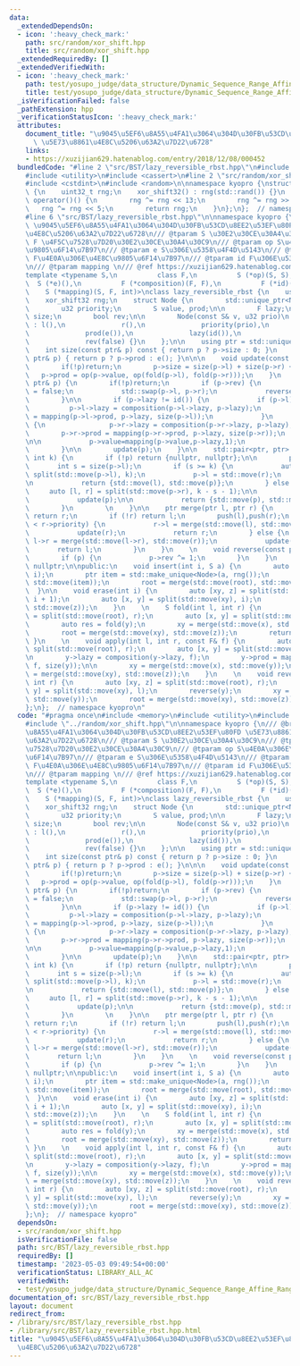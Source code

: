 ```yaml
---
data:
  _extendedDependsOn:
  - icon: ':heavy_check_mark:'
    path: src/random/xor_shift.hpp
    title: src/random/xor_shift.hpp
  _extendedRequiredBy: []
  _extendedVerifiedWith:
  - icon: ':heavy_check_mark:'
    path: test/yosupo_judge/data_structure/Dynamic_Sequence_Range_Affine_Range_Sum.test.cpp
    title: test/yosupo_judge/data_structure/Dynamic_Sequence_Range_Affine_Range_Sum.test.cpp
  _isVerificationFailed: false
  _pathExtension: hpp
  _verificationStatusIcon: ':heavy_check_mark:'
  attributes:
    document_title: "\u9045\u5EF6\u8A55\u4FA1\u3064\u304D\u30FB\u53CD\u8EE2\u53EF\u80FD\
      \ \u5E73\u8861\u4E8C\u5206\u63A2\u7D22\u6728"
    links:
    - https://xuzijian629.hatenablog.com/entry/2018/12/08/000452
  bundledCode: "#line 2 \"src/BST/lazy_reversible_rbst.hpp\"\n#include <memory>\n\
    #include <utility>\n#include <cassert>\n#line 2 \"src/random/xor_shift.hpp\"\n\
    #include <cstdint>\n#include <random>\n\nnamespace kyopro {\nstruct xor_shift32\
    \ {\n    uint32_t rng;\n    xor_shift32() : rng(std::rand()) {}\n    uint32_t\
    \ operator()() {\n        rng ^= rng << 13;\n        rng ^= rng >> 17;\n     \
    \   rng ^= rng << 5;\n        return rng;\n    }\n};\n};  // namespace kyopro\n\
    #line 6 \"src/BST/lazy_reversible_rbst.hpp\"\n\nnamespace kyopro {\n/// @brief\
    \ \u9045\u5EF6\u8A55\u4FA1\u3064\u304D\u30FB\u53CD\u8EE2\u53EF\u80FD \u5E73\u8861\
    \u4E8C\u5206\u63A2\u7D22\u6728\n/// @tparam S \u30E2\u30CE\u30A4\u30C9\n/// @tparam\
    \ F \u4F5C\u7528\u7D20\u30E2\u30CE\u30A4\u30C9\n/// @tparam op S\u4E0A\u306E\u4E8C\
    \u9805\u6F14\u7B97\n/// @tparam e S\u306E\u5358\u4F4D\u5143\n/// @tparam composition\
    \ F\u4E0A\u306E\u4E8C\u9805\u6F14\u7B97\n/// @tparam id F\u306E\u5358\u4F4D\u5143\
    \n/// @tparam mapping \n/// @ref https://xuzijian629.hatenablog.com/entry/2018/12/08/000452\n\
    template <typename S,\n          class F,\n          S (*op)(S, S),\n        \
    \  S (*e)(),\n          F (*composition)(F, F),\n          F (*id)(),\n      \
    \    S (*mapping)(S, F, int)>\nclass lazy_reversible_rbst {\n    using u32 = uint32_t;\n\
    \    xor_shift32 rng;\n    struct Node {\n        std::unique_ptr<Node> l, r;\n\
    \        u32 priority;\n        S value, prod;\n\n        F lazy;\n        int\
    \ size;\n        bool rev;\n\n        Node(const S& v, u32 prio)\n           \
    \ : l(),\n              r(),\n              priority(prio),\n              value(v),\n\
    \              prod(e()),\n              lazy(id()),\n              size(1),\n\
    \              rev(false) {}\n    };\n\n    using ptr = std::unique_ptr<Node>;\n\
    \    int size(const ptr& p) const { return p ? p->size : 0; }\n    S fold(const\
    \ ptr& p) { return p ? p->prod : e(); }\n\n\n    void update(const ptr& p) {\n\
    \        if(!p)return;\n        p->size = size(p->l) + size(p->r) + 1;\n     \
    \   p->prod = op(p->value, op(fold(p->l), fold(p->r)));\n    }\n    void push(const\
    \ ptr& p) {\n        if(!p)return;\n        if (p->rev) {\n            p->rev\
    \ = false;\n            std::swap(p->l, p->r);\n            reverse(p->l), reverse(p->r);\n\
    \        }\n\n        if (p->lazy != id()) {\n            if (p->l) {\n      \
    \          p->l->lazy = composition(p->l->lazy, p->lazy);\n                p->l->prod\
    \ = mapping(p->l->prod, p->lazy, size(p->l));\n            }\n            if (p->r)\
    \ {\n                p->r->lazy = composition(p->r->lazy, p->lazy);\n        \
    \        p->r->prod = mapping(p->r->prod, p->lazy, size(p->r));\n            }\n\
    \n\n            p->value=mapping(p->value,p->lazy,1);\n            p->lazy=id();\n\
    \        }\n\n        update(p);\n    }\n\n    std::pair<ptr, ptr> split(ptr p,\
    \ int k) {\n        if (!p) return {nullptr, nullptr};\n\n        push(p);\n \
    \       int s = size(p->l);\n        if (s >= k) {\n            auto [l, r] =\
    \ split(std::move(p->l), k);\n            p->l = std::move(r);\n            update(p);\n\
    \n            return {std::move(l), std::move(p)};\n        } else {\n       \
    \     auto [l, r] = split(std::move(p->r), k - s - 1);\n\n            p->r = std::move(l);\n\
    \            update(p);\n\n            return {std::move(p), std::move(r)};\n\
    \        }\n        \n    }\n\n    ptr merge(ptr l, ptr r) {\n        if (!l)\
    \ return r;\n        if (!r) return l;\n        push(l),push(r);\n        if (l->priority\
    \ < r->priority) {\n            r->l = merge(std::move(l), std::move(r->l));\n\
    \            update(r);\n            return r;\n        } else {\n           \
    \ l->r = merge(std::move(l->r), std::move(r));\n            update(l);\n     \
    \       return l;\n        }\n    }\n    \n    void reverse(const ptr& p) {\n\
    \        if (p) {\n            p->rev ^= 1;\n        }\n    }\n    ptr root =\
    \ nullptr;\n\npublic:\n    void insert(int i, S a) {\n        auto [l, r] = split(std::move(root),\
    \ i);\n        ptr item = std::make_unique<Node>(a, rng());\n        root = merge(std::move(l),\
    \ std::move(item));\n        root = merge(std::move(root), std::move(r));\n  \
    \  }\n\n    void erase(int i) {\n        auto [xy, z] = split(std::move(root),\
    \ i + 1);\n        auto [x, y] = split(std::move(xy), i);\n        root = merge(std::move(x),\
    \ std::move(z));\n    }\n    \n    S fold(int l, int r) {\n        auto [xy, z]\
    \ = split(std::move(root), r);\n        auto [x, y] = split(std::move(xy), l);\n\
    \        auto res = fold(y);\n        xy = merge(std::move(x), std::move(y));\n\
    \        root = merge(std::move(xy), std::move(z));\n        return res;\n   \
    \ }\n    \n    void apply(int l, int r, const F& f) {\n        auto [xy, z] =\
    \ split(std::move(root), r);\n        auto [x, y] = split(std::move(xy), l);\n\
    \n        y->lazy = composition(y->lazy, f);\n        y->prod = mapping(y->prod,\
    \ f, size(y));\n\n        xy = merge(std::move(x), std::move(y));\n        root\
    \ = merge(std::move(xy), std::move(z));\n    }\n    \n    void reverse(int l,\
    \ int r) {\n        auto [xy, z] = split(std::move(root), r);\n        auto [x,\
    \ y] = split(std::move(xy), l);\n        reverse(y);\n        xy = merge(std::move(x),\
    \ std::move(y));\n        root = merge(std::move(xy), std::move(z));\n    }\n\
    };\n};  // namespace kyopro\n"
  code: "#pragma once\n#include <memory>\n#include <utility>\n#include <cassert>\n\
    #include \"../random/xor_shift.hpp\"\n\nnamespace kyopro {\n/// @brief \u9045\u5EF6\
    \u8A55\u4FA1\u3064\u304D\u30FB\u53CD\u8EE2\u53EF\u80FD \u5E73\u8861\u4E8C\u5206\
    \u63A2\u7D22\u6728\n/// @tparam S \u30E2\u30CE\u30A4\u30C9\n/// @tparam F \u4F5C\
    \u7528\u7D20\u30E2\u30CE\u30A4\u30C9\n/// @tparam op S\u4E0A\u306E\u4E8C\u9805\
    \u6F14\u7B97\n/// @tparam e S\u306E\u5358\u4F4D\u5143\n/// @tparam composition\
    \ F\u4E0A\u306E\u4E8C\u9805\u6F14\u7B97\n/// @tparam id F\u306E\u5358\u4F4D\u5143\
    \n/// @tparam mapping \n/// @ref https://xuzijian629.hatenablog.com/entry/2018/12/08/000452\n\
    template <typename S,\n          class F,\n          S (*op)(S, S),\n        \
    \  S (*e)(),\n          F (*composition)(F, F),\n          F (*id)(),\n      \
    \    S (*mapping)(S, F, int)>\nclass lazy_reversible_rbst {\n    using u32 = uint32_t;\n\
    \    xor_shift32 rng;\n    struct Node {\n        std::unique_ptr<Node> l, r;\n\
    \        u32 priority;\n        S value, prod;\n\n        F lazy;\n        int\
    \ size;\n        bool rev;\n\n        Node(const S& v, u32 prio)\n           \
    \ : l(),\n              r(),\n              priority(prio),\n              value(v),\n\
    \              prod(e()),\n              lazy(id()),\n              size(1),\n\
    \              rev(false) {}\n    };\n\n    using ptr = std::unique_ptr<Node>;\n\
    \    int size(const ptr& p) const { return p ? p->size : 0; }\n    S fold(const\
    \ ptr& p) { return p ? p->prod : e(); }\n\n\n    void update(const ptr& p) {\n\
    \        if(!p)return;\n        p->size = size(p->l) + size(p->r) + 1;\n     \
    \   p->prod = op(p->value, op(fold(p->l), fold(p->r)));\n    }\n    void push(const\
    \ ptr& p) {\n        if(!p)return;\n        if (p->rev) {\n            p->rev\
    \ = false;\n            std::swap(p->l, p->r);\n            reverse(p->l), reverse(p->r);\n\
    \        }\n\n        if (p->lazy != id()) {\n            if (p->l) {\n      \
    \          p->l->lazy = composition(p->l->lazy, p->lazy);\n                p->l->prod\
    \ = mapping(p->l->prod, p->lazy, size(p->l));\n            }\n            if (p->r)\
    \ {\n                p->r->lazy = composition(p->r->lazy, p->lazy);\n        \
    \        p->r->prod = mapping(p->r->prod, p->lazy, size(p->r));\n            }\n\
    \n\n            p->value=mapping(p->value,p->lazy,1);\n            p->lazy=id();\n\
    \        }\n\n        update(p);\n    }\n\n    std::pair<ptr, ptr> split(ptr p,\
    \ int k) {\n        if (!p) return {nullptr, nullptr};\n\n        push(p);\n \
    \       int s = size(p->l);\n        if (s >= k) {\n            auto [l, r] =\
    \ split(std::move(p->l), k);\n            p->l = std::move(r);\n            update(p);\n\
    \n            return {std::move(l), std::move(p)};\n        } else {\n       \
    \     auto [l, r] = split(std::move(p->r), k - s - 1);\n\n            p->r = std::move(l);\n\
    \            update(p);\n\n            return {std::move(p), std::move(r)};\n\
    \        }\n        \n    }\n\n    ptr merge(ptr l, ptr r) {\n        if (!l)\
    \ return r;\n        if (!r) return l;\n        push(l),push(r);\n        if (l->priority\
    \ < r->priority) {\n            r->l = merge(std::move(l), std::move(r->l));\n\
    \            update(r);\n            return r;\n        } else {\n           \
    \ l->r = merge(std::move(l->r), std::move(r));\n            update(l);\n     \
    \       return l;\n        }\n    }\n    \n    void reverse(const ptr& p) {\n\
    \        if (p) {\n            p->rev ^= 1;\n        }\n    }\n    ptr root =\
    \ nullptr;\n\npublic:\n    void insert(int i, S a) {\n        auto [l, r] = split(std::move(root),\
    \ i);\n        ptr item = std::make_unique<Node>(a, rng());\n        root = merge(std::move(l),\
    \ std::move(item));\n        root = merge(std::move(root), std::move(r));\n  \
    \  }\n\n    void erase(int i) {\n        auto [xy, z] = split(std::move(root),\
    \ i + 1);\n        auto [x, y] = split(std::move(xy), i);\n        root = merge(std::move(x),\
    \ std::move(z));\n    }\n    \n    S fold(int l, int r) {\n        auto [xy, z]\
    \ = split(std::move(root), r);\n        auto [x, y] = split(std::move(xy), l);\n\
    \        auto res = fold(y);\n        xy = merge(std::move(x), std::move(y));\n\
    \        root = merge(std::move(xy), std::move(z));\n        return res;\n   \
    \ }\n    \n    void apply(int l, int r, const F& f) {\n        auto [xy, z] =\
    \ split(std::move(root), r);\n        auto [x, y] = split(std::move(xy), l);\n\
    \n        y->lazy = composition(y->lazy, f);\n        y->prod = mapping(y->prod,\
    \ f, size(y));\n\n        xy = merge(std::move(x), std::move(y));\n        root\
    \ = merge(std::move(xy), std::move(z));\n    }\n    \n    void reverse(int l,\
    \ int r) {\n        auto [xy, z] = split(std::move(root), r);\n        auto [x,\
    \ y] = split(std::move(xy), l);\n        reverse(y);\n        xy = merge(std::move(x),\
    \ std::move(y));\n        root = merge(std::move(xy), std::move(z));\n    }\n\
    };\n};  // namespace kyopro"
  dependsOn:
  - src/random/xor_shift.hpp
  isVerificationFile: false
  path: src/BST/lazy_reversible_rbst.hpp
  requiredBy: []
  timestamp: '2023-05-03 09:49:54+00:00'
  verificationStatus: LIBRARY_ALL_AC
  verifiedWith:
  - test/yosupo_judge/data_structure/Dynamic_Sequence_Range_Affine_Range_Sum.test.cpp
documentation_of: src/BST/lazy_reversible_rbst.hpp
layout: document
redirect_from:
- /library/src/BST/lazy_reversible_rbst.hpp
- /library/src/BST/lazy_reversible_rbst.hpp.html
title: "\u9045\u5EF6\u8A55\u4FA1\u3064\u304D\u30FB\u53CD\u8EE2\u53EF\u80FD \u5E73\u8861\
  \u4E8C\u5206\u63A2\u7D22\u6728"
---
```

